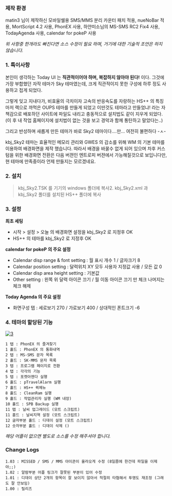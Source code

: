 ### 제작 환경  

matin3 님이 제작하신 모바일쉘용 SMS/MMS 분리 카운터 패치 적용, nueNoBar 적용, MortScript 4.2 사용, PhonEX 사용, 하얀미소님의 MS-SMS RC2 Fix4 사용, TodayAgenda 사용, calendar for pokeP 사용  

*위 사항중 한개라도 빠진다면 소스 수정이 필요 하며, 거기에 대한 기술적 조언은 하지 않습니다.*
   

### 1. 특이사항

본인이 생각하는 Today UI 는 **직관적이어야 하며, 복잡하지 않아야 된다!** 이다. 그것에 가장 부합했던 자작 테마가 Sky 테마였는데, 크게 직관적이지 못한 구성에 하루 정도 사용하고 접게 되었다.  

그렇게 잊고 지내다가, 비효율의 극치이자 고속의 반응속도를 자랑하는 HS++ 의 특징마저 랙으로 까먹은 OUPS 테마를 만들게 되었고 이딴것도 테마라고 만들었냐! 라는 자책감으로 배포하던 사이트에 파일도 내리고 충동적으로 설치법도 같이 지우게 되었다. (이 후 내 작업 홈페이지에 설치법이 없는 것을 보고 경악과 함께 통탄하고 말았다는..)  

그리고 반성하며 새롭게 만든 테마가 바로 Sky2 테마이다....만... 여전히 불편하다 -ㅅ-  

kbj_Sky2 테마는 효율적인 메모리 관리와 GWES 의 감소를 위해 WM 의 기본 테마를 이용하여 배경화면을 제작 했습니다. 따라서 배경을 바꿀수 없게 되어 있으며 차후 커스텀을 위한 배경화면 전환은 다음 버젼인 엔트로피 버젼에서 가능해질것으로 보입니다만, 현 테마에 만족중이라 언제 만들지는 모르겠네요.

### 2. 설치

> kbj_Sky2.TSK 를 기기의 windows 폴더에 복사2. kbj_Sky2.xml 과 kbj_Sky2 폴더를 설치된 HS++ 폴더에 복사
   
### 3. 설정

**최초 세팅**
- 시작 > 설정 > 오늘 의 배경화면 설정을 kbj_Sky2 로 지정후 OK  
- HS++ 의 테마를 kbj_Sky2 로 지정후 OK

**calendar for pokeP 의 주요 설정**
- Calendar disp range & font setting : 월 표시 개수 1 / 글자크기 8
- Calendar position setting : 달력위치 XY 모두 사용자 지정값 사용 / 모든 값 0
- Calendar disp area height setting : 기본값
- Other setting : 왼쪽 위 달력 아이콘 끄기 / 월 이동 아이콘 끄기 만 체크 나머지는 체크 해제

**Today Agenda 의 주요 설정**
- 화면구성 탭 : 세로보기 270 / 가로보기 400 / 상대적인 폰트크기 -6
   
### 4. 테마의 할당된 기능

[![3](http://wp.funlabz.net/wp-content/uploads/2015/07/3.png)
](http://wp.funlabz.net/wp-content/uploads/2015/07/3.png)
```
1 탭 : PhonEX 의 즐겨찾기
1 홀드 : PhonEX 의 통화내역
2 탭 : MS-SMS 문자 목록
2 홀드 : SK-MMS 문자 목록
3 탭 : 프로그램 페이지로 전환
4 탭 : 각각의 기능
5 탭 : 포켓아젠다 실행
6 홀드 : pTravelAlarm 실행
7 홀드 : HS++ 퀵메뉴
8 홀드 : CleanRam 실행
9 홀드 : 작업관리자 실행 (WM 내장)
10 홀드 : SPB Backup 실행
11 탭 : 날씨 업그레이드 (모트 스크립트)
11 혿드 : 날씨지역 설정 (모트 스크립트)
12 글자부분 홀드 : 디데이 설정 (모트 스크립트)
12 숫자부분 홀드 : 디데이 삭제 ()  
```
*해당 어플이 없으면 별도로 소스를 수정 해주셔야 합니다.*

### Change Logs
```
1.03 : MISSED / SMS / MMS 아이콘이 올라오게 수정 (8일쯤에 한건데 파일을 이제야;;)
1.02 : 알람부분 어플 링크가 잘못된 부분이 있어 수정
1.01 : 디데이 상단 2개의 항목이 잘 보이지 않아서 적절히 타협해서 투명도 재조정 (그래도 잘 안보임)
1.00 : 릴리즈
```
